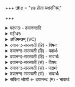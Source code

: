 +++
title = "४७ होता यक्षदग्निम्"

+++
<details><summary>पदपाठः - दयानन्दादि</summary>

होता॑। य॒क्ष॒त्। अ॒ग्निम्। स्वि॒ष्ट॒कृत॒मिति॑ स्विष्ट॒ऽकृत॑म्। अया॑ट्। अ॒ग्निः। अ॒श्विनोः॑। छाग॑स्य। ह॒विषः॑। प्रि॒या। धामा॑नि। अया॑ट्। सर॑स्वत्याः। मे॒षस्य॑। ह॒विषः॑। प्रि॒या। धामा॑नि। अया॑ट्। इन्द्र॑स्य। ऋ॒ष॒भस्य॑। ह॒विषः॑। प्रि॒या। धामा॑नि। अया॑ट्। अ॒ग्नेः। प्रि॒या। धामा॑नि। अया॑ट्। सोम॑स्य। प्रि॒या। धामा॑नि। अया॑ट्। इन्द्र॑स्य। सु॒त्राम्ण॒ इति॑ सु॒ऽत्राम्णः॑। प्रि॒या। धामा॑नि। अया॑ट्। स॒वि॒तुः प्रि॒या। धामा॑नि। अया॑ट्। वरु॑णस्य। प्रि॒या। धामा॑नि। अया॑ट्। वन॒स्पतेः॑। प्रि॒या। पाथा॑ँसि। अया॑ट्। दे॒वाना॑म्। आ॒ज्य॒पाना॒मित्या॑ज्य॒ऽपाना॑म्। प्रि॒या। धामा॑नि। यक्ष॑त्। अ॒ग्नेः। होतुः॑। प्रि॒या। धामा॑नि। य॒क्ष॒त्। स्वम्। म॒हि॒मान॑म्। आ। य॒ज॒ता॒म्। एज्या॒ इत्या॒ऽइज्याः॑। इषः॑। कृ॒णोतु॑। सः। अ॒ध्व॒रा। जा॒तवे॑दा॒ इति॑ जा॒तऽवे॑दाः। जु॒षता॑म्। ह॒विः। होतः॑। यज॑। ४७।
</details>

<details><summary>महीधरः</summary>

म० 'अनुयाजप्रैषा देवं बर्हिरिति याज्याश्च' ( का० १९ ।७।८-९) देवं बर्हिः सरस्वतीत्याद्या एकादश कण्डिकास्त्रिपशोरनुयाजानां प्रैषा याज्याश्च भवन्तीत्यर्थः । एकादशानुयाजप्रैषा अश्विसरस्वतीन्द्रदेवत्याः चतस्र आर्ष्यस्त्रिष्टुभः व्यवहितपदप्रायाः । शोभना देवा यस्य तत्सुदेवं यद्बर्हिः देवमनुयाजदेवता तेन बर्हिषा सरस्वती अश्विना अश्विनौ च इन्द्रे तेजो दधुः दधतु । कक्ष्योः इन्द्रनेत्रयोः चक्षुः इन्द्रियं च दधुः । नकारश्चार्थः । एवमग्रेऽपि । वसुवने वसुवननाय धनलाभाय वसुधेयस्य वसुनो धेयं वसुधेयं तस्य वसुनिधानाय च अश्विसरस्वतीन्द्रा व्यन्तु हविर्भक्षयन्तु । हे मनुष्यहोतः, त्वमपि यज । सप्तमीषष्ठ्यौ चतुर्थ्यर्थे ॥ ४८ ॥  
एकोनपञ्चाशी।
</details>

<details><summary>अधिमन्त्रम् (VC)</summary>

- अश्व्यादयो देवताः
- स्वस्त्यात्रेय ऋषिः
- भुरिगाकृतिः
- पञ्चमः
</details>

<details><summary>दयानन्द-सरस्वती (हि) - विषयः</summary>

फिर उसी विषय को अगले मन्त्र में कहा है ॥
</details>

<details><summary>दयानन्द-सरस्वती (हि) - पदार्थः</summary>

पदार्थान्वयभाषाः -  हे (होतः) देने हारे ! जैसे (होता) लेने हारा (स्विष्टकृतम्) भलीभाँति चाहे हुए पदार्थ से प्रसिद्ध किये (अग्निम्) अग्नि को (यक्षत्) प्राप्त और (अयाट्) उस की प्रशंसा करे वा जैसे (अग्निः) प्रसिद्ध आग (अश्विनोः) पवन बिजुली (छागस्य) बकरा आदि पशु (हविषः) और लेने योग्य पदार्थ के (प्रिया) मनोहर (धामानि) जन्म, स्थान और नाम को (अयाट्) प्राप्त हो वा (सरस्वत्याः) वाणी (मेषस्य) सींचने वा दूसरे के जीतने की इच्छा करनेवाले प्राणी (हविषः) और ग्रहण करने योग्य पदार्थ के (प्रिया) प्यारे मनोहर (धामानि) जन्म, स्थान और नाम की (अयाट्) प्रशंसा करे वा (इन्द्रस्य) परमैश्वर्य्ययुक्त (ऋषभस्य) उत्तम गुण, कर्म और स्वभाववाले राजा और (हविषः) ग्रहण करने योग्य पदार्थ के (प्रिया) मनोहर (धामानि) जन्म, स्थान और नाम की (अयाट्) प्रशंसा करे वा (अग्नेः) बिजुली रूप अग्नि के (प्रिया) मनोहर (धामानि) जन्म, स्थान और नाम की (अयाट्) प्रशंसा करे वा (सोमस्य) ऐश्वर्य्य के (प्रिया) मनोहर (धामानि) जन्म, स्थान और नाम की (अयाट्) प्रशंसा करे वा (सुत्राम्णः) भलीभाँति रक्षा करनेवाले (इन्द्रस्य) सेनापति के (प्रिया) मनोहर (धामानि) जन्म, स्थान और नाम की (अयाट्) प्रशंसा करे वा (सवितुः) समस्त ऐश्वर्य्य के उत्पन्न करने हारे उत्तम पदार्थज्ञान के (प्रिया) मनोहर (धामानि) जन्म स्थान और नाम की (अयाट्) प्रशंसा करे वा (वरुणस्य) सब से उत्तम जन और जल के (प्रिया) मनोहर (धामानि) जन्म, स्थान और नाम की (अयाट्) प्रशंसा करे वा (वनस्पतेः) वट आदि वृक्षों के (प्रिया) तृप्ति करानेवाले (पाथांसि) फलों को (अयाट्) प्राप्त हो वा (आज्यपानाम्) जानने योग्य पदार्थ की रक्षा करने और रस पीनेवाले (देवानाम्) विद्वानों के (प्रिया) प्यारे मनोहर (धामानि) जन्म, स्थान और नाम का (यक्षत्) मिलाना व सराहना करे वा (होतुः) जलादिक ग्रहण करने और (अग्नेः) प्रकाश करनेवाले सूर्य्य के (प्रिया) मनोहर (धामानि) जन्म, स्थान और नाम की (यक्षत्) प्रशंसा करे (स्वम्) अपने (महिमानम्) बड़प्पन का (आ, यजताम्) ग्रहण करे वा जैसे (जातवेदाः) उत्तम बुद्धि को (एज्याः) अच्छे प्रकार सङ्ग योग्य उत्तम क्रियाओं और (इषः) चाहनाओं को (कृणोतु) करे (सः) वह (अध्वरा) न छोड़ने न विनाश करने योग्य यज्ञों का और (हविः) सङ्ग करने योग्य पदार्थ का (जुषताम्) सेवन करे, वैसे तू (यज) सब व्यवहारों की सङ्गति किया कर ॥४७ ॥
</details>

<details><summary>दयानन्द-सरस्वती (हि) - भावार्थः</summary>

भावार्थभाषाः -  इस मन्त्र में वाचकलुप्तोपमालङ्कार है। जो मनुष्य अपने चाहे हुए को सिद्ध करनेवाले अग्नि आदि संसारस्थ पदार्थों को अच्छे प्रकार जानकर प्यारे मन से चाहे हुए सुखों को प्राप्त होते हैं, वे अपने बड़प्पन का विस्तार करते हैं ॥४७ ॥
</details>

<details><summary>दयानन्द-सरस्वती (सं) - विषयः</summary>

पुनस्तमेव विषयमाह ॥
</details>

<details><summary>दयानन्द-सरस्वती (सं) - पदार्थः</summary>

पदार्थान्वयभाषाः -  हे होतर्यथा होता स्विष्टकृतमग्निं यक्षद् यथाग्निरश्विनोश्छागस्य हविषः प्रिया धामान्ययाट्सरस्वत्या मेषस्य हविषः प्रिया धामान्ययाडिन्द्रस्यर्षभस्य हविषः प्रिया धामान्ययाडग्नेः प्रिया धामान्ययाट्सोमस्य प्रिया धामान्ययाट्सुत्राम्ण इन्द्रस्य प्रिया धामान्ययाट्सवितुः प्रिया धामान्ययाड् वरुणस्य प्रिया धामान्ययाड् वनस्पतेः प्रिया पाथांस्ययाडाज्यपानां देवानां प्रिया धामानि यक्षत् होतुरग्नेः प्रिया धामानि यक्षत्स्वं महिमानमायजतां यथा जातवेदा य एज्या इषः कृणोतु सोध्वरा हविश्च जुषतां तथा त्वं यज ॥४७ ॥
</details>

<details><summary>दयानन्द-सरस्वती (सं) - भावार्थः</summary>

भावार्थभाषाः -  अत्र वाचकलुप्तोपमालङ्कारः। ये स्वेष्टसाधकानग्न्यादीन् सृष्टिस्थान् पदार्थान् सम्यग्विज्ञाय प्रियाणि सुखान्याप्नुवन्ति, ते स्वं महिमानं प्रथन्ते ॥४७ ॥
</details>

<details><summary>सविता जोशी ← दयानन्दः (म) - भावार्थः</summary>

भावार्थभाषाः -  या मंत्रात वाचकलुप्तोपमालंकार आहे. जी माणसे इच्छित गोष्टी सिद्ध करणाऱ्या अग्नी वगैरे जगातील पदार्थांना चांगल्याप्रकारे जाणून मनोवांछित सुख प्राप्त करतात त्यांना मोठेपण प्राप्त होते.
</details>